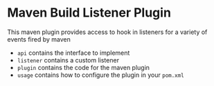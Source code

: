 # Maven Build Listener Plugin

This maven plugin provides access to hook in listeners for a variety of events fired by maven

 - `api` contains the interface to implement
 - `listener` contains a custom listener
 - `plugin` contains the code for the maven plugin
 - `usage` contains how to configure the plugin in your `pom.xml`



